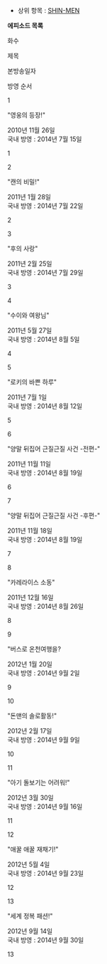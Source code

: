   * 상위 항목 : [SHIN-MEN](SHIN-MEN.md)

**에피소드 목록**

화수

제목

본방송일자

방영 순서

1

"영웅의 등장!"

2010년 11월 26일  
국내 방영 : 2014년 7월 15일

1

2

"캔의 비밀!"

2011년 1월 28일  
국내 방영 : 2014년 7월 22일

2

3

"후의 사랑"

2011년 2월 25일  
국내 방영 : 2014년 7월 29일

3

4

"수이와 여왕님"

2011년 5월 27일  
국내 방영 : 2014년 8월 5일

4

5

"로키의 바쁜 하루"

2011년 7월 1일  
국내 방영 : 2014년 8월 12일

5

6

"양말 뒤집어 근질근질 사건 -전편-"

2011년 11월 11일  
국내 방영 : 2014년 8월 19일

6

7

"양말 뒤집어 근질근질 사건 -후편-"

2011년 11월 18일  
국내 방영 : 2014년 8월 19일

7

8

"카레라이스 소동"

2011년 12월 16일  
국내 방영 : 2014년 8월 26일

8

9

"버스로 온천여행을?

2012년 1월 20일  
국내 방영 : 2014년 9월 2일

9

10

"돈맨의 솔로활동!"

2012년 2월 17일  
국내 방영 : 2014년 9월 9일

10

11

"아기 돌보기는 어려워!"

2012년 3월 30일  
국내 방영 : 2014년 9월 16일

11

12

"애꿀 애꿀 재채기!"

2012년 5월 4일  
국내 방영 : 2014년 9월 23일

12

13

"세계 정복 패션!"

2012년 9월 14일  
국내 방영 : 2014년 9월 30일

13

